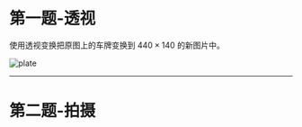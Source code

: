 # 第一题-透视
使用透视变换把原图上的车牌变换到 $440\times140$ 的新图片中。

![plate](https://user-images.githubusercontent.com/59474508/197333887-c528450b-b403-46d1-a801-16c84e8bd2c1.png)

---

# 第二题-拍摄
